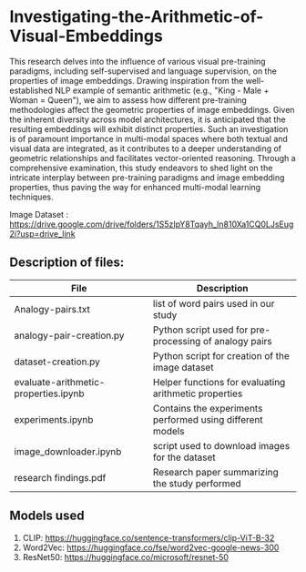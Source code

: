 # Investigating-the-Arithmetic-of-Visual-Embeddings
This research delves into the influence of various visual pre-training paradigms, including self-supervised and language supervision, on the properties of image embeddings. Drawing inspiration from the well-established NLP example of semantic arithmetic (e.g., "King - Male + Woman = Queen"), we aim to assess how different pre-training methodologies affect the geometric properties of image embeddings. Given the inherent diversity across model architectures, it is anticipated that the resulting embeddings will exhibit distinct properties. Such an investigation is of paramount importance in multi-modal spaces where both textual and visual data are integrated, as it contributes to a deeper understanding of geometric relationships and facilitates vector-oriented reasoning. Through a comprehensive examination, this study endeavors to shed light on the intricate interplay between pre-training paradigms and image embedding properties, thus paving the way for enhanced multi-modal learning techniques.

Image Dataset : https://drive.google.com/drive/folders/1S5zIpY8Tqayh_ln810Xa1CQ0LJsEug2i?usp=drive_link

## Description of files:
| File      | Description |
| ----------- | ----------- |
| Analogy-pairs.txt      | list of word pairs used in our study       |
| analogy-pair-creation.py  | Python script used for pre-processing of analogy pairs         |
| dataset-creation.py | Python script for creation of the image dataset   |
| evaluate-arithmetic-properties.ipynb | Helper functions for evaluating arithmetic properties |
| experiments.ipynb | Contains the experiments performed using different models |
| image_downloader.ipynb | script used to download images for the dataset |
| research findings.pdf | Research paper summarizing the study performed |


## Models used
1. CLIP: https://huggingface.co/sentence-transformers/clip-ViT-B-32
2. Word2Vec: https://huggingface.co/fse/word2vec-google-news-300
3. ResNet50: https://huggingface.co/microsoft/resnet-50
